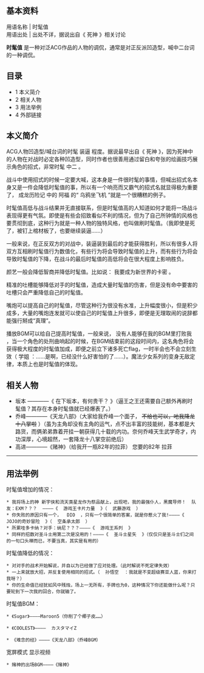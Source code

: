 **基本资料**  
---  
用语名称  |  时髦值   
用语出处  |  出处不详，据说出自《  死神  》相关讨论   
  
**时髦值** 是一种对泛ACG作品的人物的调侃，通常是对正反派凹造型，喊中二台词的一种调侃。

##  目录

  * 1  本义简介 
  * 2  相关人物 
  * 3  用法举例 
  * 4  外部链接 

##  本义简介

ACG人物凹造型/喊台词的时髦  装逼  程度。据说最早出自《  死神
》，因为死神中的人物在对战时必定各种凹造型，同时作者也很善用通过留白和夸张的绘画技巧展示角色的招式，非常时髦  中二  。

战斗中使用招式的时候一定要大喊，这本身是一件很时髦的事情，但喊出招式名本身又是一件会降低时髦值的事，所以有一个响亮而又霸气的招式名就显得极为重要了，
成龙历险记  中的  阿福  的“  乌鸦坐飞机  ”就是一个很糟糕的例子。

时髦值高低与战斗结果并无直接联系，但是时髦值高的人知道如何才能将一场战斗表现得更有气氛。即使是有些会招致看似不利的情况，但为了自己所钟情的风格也要贯彻到底，这种行为就是一种人物的独特风格，也叫做刷时髦值。（我即使是死了，被钉上棺材板了，也要继续装逼……）

一般来说，在正反双方的对战中，装逼装到最后的才能获得胜利，所以有很多人将双方互相刷时髦值行为数值化，有些行为将会导致时髦值的上升，而有些行为将会导致时髦值的下降，在战斗的最后时髦值的高低将会在很大程度上影响胜负。

颜艺一般会降低智商并降低时髦值。比如说：  我要成为新世界的卡密  。

精准的吐槽能够降低对手的时髦值，造成大量时髦值的伤害，但是没有命中要害的吐槽只会严重降低自己的时髦值。

嘴炮可以提高自己的时髦值，尽管这种行为很没有水准，上升幅度很小，但是积少成多，大量的嘴炮连发就可以使自己的时髦值上升很多，即便是无理取闹的说辞都能强行掰成“真理”。

播放BGM可以给自己提高时髦值，一般来说，  没有人能够在我的BGM里打败我
，当一个角色的处刑曲响起的时候，在BGM结束前的这段时间内，这名角色将会获得极大程度的时髦值加成，即便之前立下诸多死亡flag，一时半会也不会立刻生效（
学姐  ：……是啊，已经没什么好害怕的了……）。魔法少女系列的变身无敌定律，本质上也是时髦值的体现。

##  相关人物

  * 坂本  ————《  在下坂本，有何贵干？  》（逼王之王还需要自己额外再刷时髦值？其存在本身时髦值就已经爆表了。） 
  * 乔峰————《天龙八部》（大家给我乔峰一个面子， ~~不给也可以，吔我降龙十八掌啦~~ ）（虽为主角却没有主角的运气，点不出丰富的技能树，基本都是大路货，而俩弟弟靠着开挂一朝获得几十载的内功。奈何乔峰天生武学奇才，内功深厚，心境超然，一套降龙十八掌空前绝后） 
  * 高进————《赌神》（给我开一瓶82年的拉菲）  您要的82年  拉菲   
---  
  
##  用法举例

时髦值增加的情况：

    * 我将场上的神 新宇侠和流天类星龙作为祭品献上，出现吧，我的最强仆人，黑魔导师！  队友：EXM？？？  ————《  游戏王卡片力量  》（  武藤游戏  ） 
    * 你失败的原因只有一个，  DIO  ，只有一个很简单的答案，就是你惹火了我!————《  JOJO的奇妙冒险  》（  空条承太郎  ） 
    * 所累哇多卡纳？对手：纳尼？？？————《  游戏王系列  》 
    * 同样的招数对圣斗士用第二次是没用的！————《  圣斗士星矢  》（仅仅只是圣斗士们之间的一句口头禅而已，不要当真，其实是有用的） 

时髦值降低的情况：

    * 对对手的战术开始解说，并自以为已经做了应对处理。（此时解说不死定律失效） 
    * 一上来就放大招，并反复使用相同的招式。（  孙悟空  ：我就是不变超级赛亚人蓝，你来打我呀？） 
    * 你的生命值已经犹如风中残烛，场上一无所有，手牌也为0，这种情况下你还能做什么呢？只要轮到下一次我的回合，你就输了。 

时髦值BGM：

    * 《Sugar》————Maroon5（你削了个椰子皮……） 

    * 《COOLEST》————  カスタマイZ 

    * 《难念的经》————《天龙八部》（乔峰BGM） 

宽屏模式  显示视频

    * 赌神的出场BGM————《赌神》 